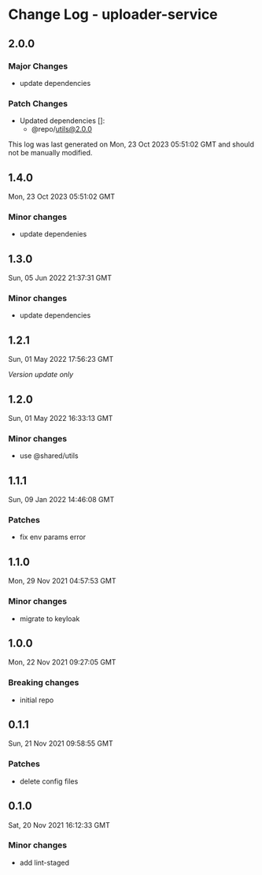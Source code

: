 # Change Log - uploader-service

## 2.0.0

### Major Changes

- update dependencies

### Patch Changes

- Updated dependencies []:
  - @repo/utils@2.0.0

This log was last generated on Mon, 23 Oct 2023 05:51:02 GMT and should not be manually modified.

## 1.4.0

Mon, 23 Oct 2023 05:51:02 GMT

### Minor changes

- update dependenies

## 1.3.0

Sun, 05 Jun 2022 21:37:31 GMT

### Minor changes

- update dependencies

## 1.2.1

Sun, 01 May 2022 17:56:23 GMT

_Version update only_

## 1.2.0

Sun, 01 May 2022 16:33:13 GMT

### Minor changes

- use @shared/utils

## 1.1.1

Sun, 09 Jan 2022 14:46:08 GMT

### Patches

- fix env params error

## 1.1.0

Mon, 29 Nov 2021 04:57:53 GMT

### Minor changes

- migrate to keyloak

## 1.0.0

Mon, 22 Nov 2021 09:27:05 GMT

### Breaking changes

- initial repo

## 0.1.1

Sun, 21 Nov 2021 09:58:55 GMT

### Patches

- delete config files

## 0.1.0

Sat, 20 Nov 2021 16:12:33 GMT

### Minor changes

- add lint-staged
